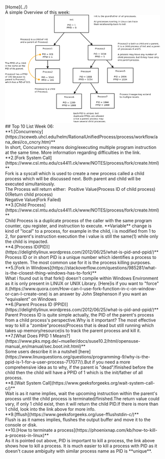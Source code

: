 ﻿---
permalink: /W06/
---
<br>
[Home](../)
<br>
A simple Overview of this week:
<br>
<img src="SandBox/w06.jpg">
<br>
## Top 10 List Week 06:<br>
**1.[Concurrency](https://sceweb.uhcl.edu/helm/RationalUnifiedProcess/process/workflow/ana_desi/co_cncry.htm)**<br>
In short, Concurrency means doing/executing multiple program instruction at the same time. More information regarding difficulties in the link.<br>
**2.[Fork System Call](https://www.csl.mtu.edu/cs4411.ck/www/NOTES/process/fork/create.html)**<br>
Fork is a syscall which is used to create a new process called a child process which will be discussed next. Both parent and child will be executed simultaniously.<br>
The Process will return either: &nbspPositive Value(Process ID of child process)<br>0(Return child process)<br>Negative Value(Fork Failed)<br>
**3.[Child Process](https://www.csl.mtu.edu/cs4411.ck/www/NOTES/process/fork/create.html)**<br>
Child Process is a duplicate process of the caller with the same program counter, cpu register, and instruction to execute. **Variable** change is kind of "local" to a process, for example in the child, i is modified from 1 to 2, for parent's instruction execution the i value is still the same(1) while only the child is impacted. <br>
**4.[Process ID(PID)](https://delightlylinux.wordpress.com/2012/06/25/what-is-pid-and-ppid/)**<br>
Process ID or in short PID is a unique number which identifies a process to the system. The most common use for it is the process killing purposes.<br>
**5.[Fork in Windows](https://stackoverflow.com/questions/985281/what-is-the-closest-thing-windows-has-to-fork)**<br>
What i found out is that fork() doesn't compile within Windows Environment as it is only present in LINUX or UNIX Library. [Here]is if you want to "force" it.(https://www.quora.com/How-can-I-use-fork-function-in-c-on-window-or-can-I-create-one) is an answer by John Stephenson if you want an "equivalent" on Windows<br>
**6.[Parent Process ID (PPID)](https://delightlylinux.wordpress.com/2012/06/25/what-is-pid-and-ppid/)**<br>
Parent Process ID is quite simple actually, the PID of the parent's process from a child process's perspective.Why is it important? The most effective way to kill a "zombie"process(Process that is dead but still running which takes up memory/resource)is to track the parent process and kill it.<br>
**7.[What Does PPID 1 Means?](https://www.pks.mpg.de/~mueller/docs/suse10.2/html/opensuse-manual_en/manual/sec.boot.init.html)**<br>
Some users describe it in a nutshell [here](https://www.linuxquestions.org/questions/programming-9/why-is-the-ppid-is-1-for-a-user-process-717077/).But if you need a more comprehensive
idea as to why, if the parent is "dead"/finished before the child then the child will have a PPID of 1 which is the init/father of all process.<br>
**8.[Wait System Call](https://www.geeksforgeeks.org/wait-system-call-c/)**<br>
Wait is as it name implies, wait the upcoming instruction within the parent's process until the child process is terminated/finished.The return value could vary, if only 1 child exist, then it will return the child PID.If there is more than 1 child, look into the link above for more info.<br>
**9.[fflush](https://www.geeksforgeeks.org/use-fflushstdin-c/)**<br>
Flush is as it names implies, flushes the output buffer and move it to the console or disk.<br>
**10.[How to terminate a process](https://phoenixnap.com/kb/how-to-kill-a-process-in-linux)**<br>
As it is pointed out above, PID is important to kill a process, the link above shows how to kill a process. It is much easier to kill a process with PID as it doesn't cause ambiguity with similar process name as PID is **unique**.